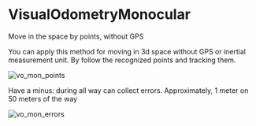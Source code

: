 # VisualOdometryMonocular
Move in the space by points, without GPS

You can apply this method for moving in 3d space without GPS or inertial measurement unit. By follow the recognized points and tracking them.

![vo_mon_points](https://github.com/yuriystupak2020/VisualOdometryMonocular/assets/74398077/b6ccf525-4133-46bb-b173-f63e64a8f852)

Have a minus: during all way can collect errors. Approximately, 1 meter on 50 meters of the way

![vo_mon_errors](https://github.com/yuriystupak2020/VisualOdometryMonocular/assets/74398077/052a7c4b-fe3f-4ebe-9ff2-5f5687801599)


